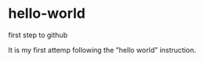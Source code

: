 hello-world
===========

first step to github

It is my first attemp following the "hello world" instruction. 
